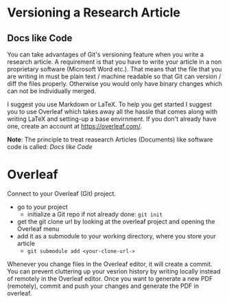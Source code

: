 # Versioning a Research Article

## Docs like Code

You can take advantages of Git's versioning feature when you write a research article. A requirement is that you have to write your article in a non proprietary software (Microsoft Word etc.). That means that the file that you are writing in must be plain text / machine readable so that Git can version / diff the files properly. Otherwise you would only have binary changes which can not be individually merged.

I suggest you use Markdown or LaTeX. To help you get started I suggest you to use Overleaf which takes away all the hassle that comes along with writing LaTeX and setting-up a base envirnment. If you don't already have one, create an account at https://overleaf.com/.

__Note__: The principle to treat reasearch Articles (Documents) like software code is called: _Docs like Code_

# Overleaf

Connect to your Overleaf (Git) project.

- go to your project
  - initialize a Git repo if not already done: `git init`
- get the git clone url by looking at the overleaf project and opening the Overleaf menu
- add it as a submodule to your working directory, where you store your article
  - `git submodule add <your-clone-url->`

Whenever you change files in the Overleaf editor, it will create a commit. You can prevent cluttering up your vesrion history by writing locally instead of remotely in the Overleaf editor. Once you want to generate a new PDF (remotely), commit and push your changes and generate the PDF in overleaf.
